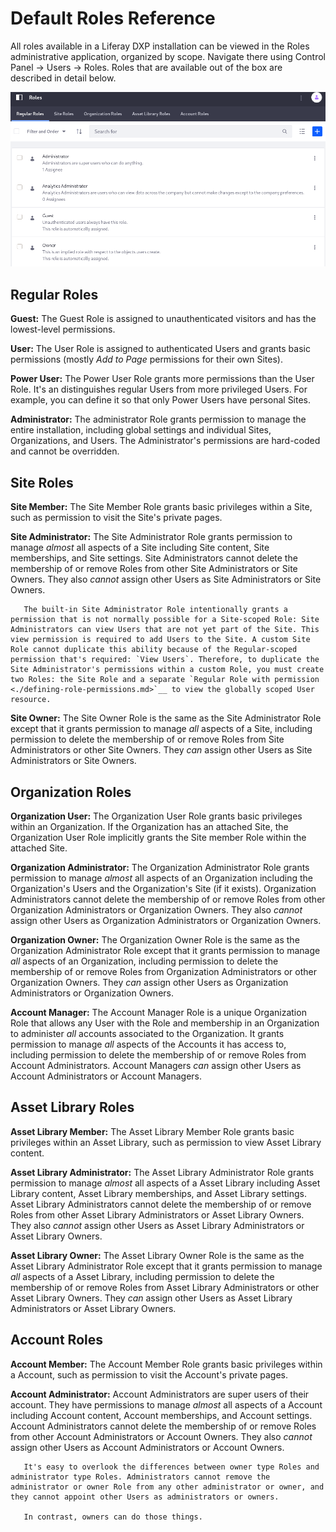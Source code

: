 # Default Roles Reference

All roles available in a Liferay DXP installation can be viewed in the Roles administrative application, organized by scope. Navigate there using Control Panel &rarr; Users &rarr; Roles. Roles that are available out of the box are described in detail below.

![Roles Admin is the hub of permissions management in Liferay DXP.](./default-roles-reference/images/01.png)

## Regular Roles

**Guest:** The Guest Role is assigned to unauthenticated visitors and has the lowest-level permissions.

**User:** The User Role is assigned to authenticated Users and grants basic permissions (mostly _Add to Page_ permissions for their own Sites).

**Power User:** The Power User Role grants more permissions than the User Role. It's an distinguishes regular Users from more privileged Users. For example, you can define it so that only Power Users have personal Sites.

**Administrator:** The administrator Role grants permission to manage the entire installation, including global settings and individual Sites, Organizations, and Users. The Administrator's permissions are hard-coded and cannot be overridden.

## Site Roles

**Site Member:** The Site Member Role grants basic privileges within a Site, such as permission to visit the Site's private pages.

**Site Administrator:** The Site Administrator Role grants permission to manage _almost_ all aspects of a Site including Site content, Site memberships, and Site settings. Site Administrators cannot delete the membership of or remove Roles from other Site Administrators or Site Owners. They also _cannot_ assign other Users as Site Administrators or Site Owners.

```note::
   The built-in Site Administrator Role intentionally grants a permission that is not normally possible for a Site-scoped Role: Site Administrators can view Users that are not yet part of the Site. This view permission is required to add Users to the Site. A custom Site Role cannot duplicate this ability because of the Regular-scoped permission that's required: `View Users`. Therefore, to duplicate the Site Administrator's permissions within a custom Role, you must create two Roles: the Site Role and a separate `Regular Role with permission <./defining-role-permissions.md>`__ to view the globally scoped User resource.
```

**Site Owner:** The Site Owner Role is the same as the Site Administrator Role except that it grants permission to manage _all_ aspects of a Site, including permission to delete the membership of or remove Roles from Site Administrators or other Site Owners. They _can_ assign other Users as Site Administrators or Site Owners.

## Organization Roles

**Organization User:** The Organization User Role grants basic privileges within an Organization. If the Organization has an attached Site, the Organization User Role implicitly grants the Site member Role within the attached Site.

**Organization Administrator:** The Organization Administrator Role grants permission to manage _almost_ all aspects of an Organization including the Organization's Users and the Organization's Site (if it exists). Organization Administrators cannot delete the membership of or remove Roles from other Organization Administrators or Organization Owners. They also _cannot_ assign other Users as Organization Administrators or Organization Owners.

**Organization Owner:** The Organization Owner Role is the same as the Organization Administrator Role except that it grants permission to manage _all_ aspects of an Organization, including permission to delete the membership of or remove Roles from Organization Administrators or other Organization Owners. They _can_ assign other Users as Organization Administrators or Organization Owners.

**Account Manager:** The Account Manager Role is a unique Organization Role that allows any User with the Role and membership in an Organization to administer _all_ accounts associated to the Organization. It grants permission to manage _all_ aspects of the Accounts it has access to, including permission to delete the membership of or remove Roles from Account Administrators. Account Managers _can_ assign other Users as Account Administrators or Account Managers.

## Asset Library Roles

**Asset Library Member:** The Asset Library Member Role grants basic privileges within an Asset Library, such as permission to view Asset Library content.

**Asset Library Administrator:** The Asset Library Administrator Role grants permission to manage _almost_ all aspects of a Asset Library including Asset Library content, Asset Library memberships, and Asset Library settings. Asset Library Administrators cannot delete the membership of or remove Roles from other Asset Library Administrators or Asset Library Owners. They also _cannot_ assign other Users as Asset Library Administrators or Asset Library Owners.

**Asset Library Owner:** The Asset Library Owner Role is the same as the Asset Library Administrator Role except that it grants permission to manage _all_ aspects of a Asset Library, including permission to delete the membership of or remove Roles from Asset Library Administrators or other Asset Library Owners. They _can_ assign other Users as Asset Library Administrators or Asset Library Owners.

## Account Roles

**Account Member:** The Account Member Role grants basic privileges within a Account, such as permission to visit the Account's private pages.

**Account Administrator:** Account Administrators are super users of their account. They have permissions to manage _almost_ all aspects of a Account including Account content, Account memberships, and Account settings. Account Administrators cannot delete the membership of or remove Roles from other Account Administrators or Account Owners. They also _cannot_ assign other Users as Account Administrators or Account Owners.

```note::
   It's easy to overlook the differences between owner type Roles and administrator type Roles. Administrators cannot remove the administrator or owner Role from any other administrator or owner, and they cannot appoint other Users as administrators or owners.

   In contrast, owners can do those things.
```
